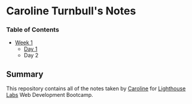 # Caroline Turnbull's Notes

### Table of Contents
* [Week 1](/Week_1)
  * [Day 1](/Week_1/Day_1)
  * Day 2
## Summary

This repository contains all of the notes taken by [Caroline](https://github.com/caro-turnbull) for [Lighthouse Labs](https://www.lighthouselabs.ca/) Web Development Bootcamp.